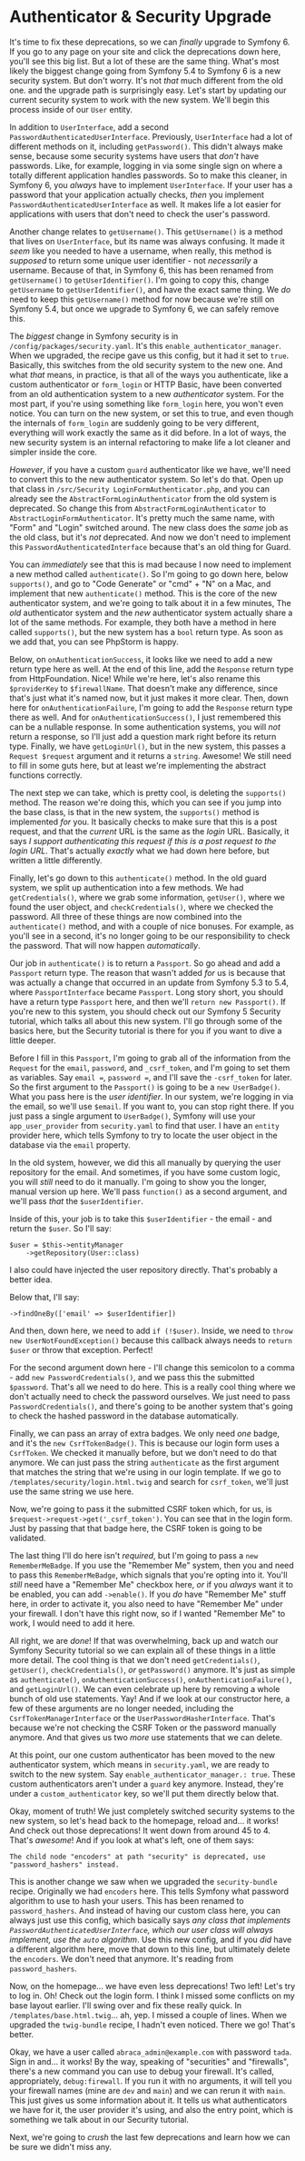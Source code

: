# Authenticator & Security Upgrade

It's time to fix these deprecations, so we can *finally* upgrade to Symfony 6. If you go to any page on your site and click the deprecations down here, you'll see this big list. But a lot of these are the same thing. What's most likely the biggest change going from Symfony 5.4 to Symfony 6 is a new security system. But don't worry. It's not *that* much different from the old one. and the upgrade path is surprisingly easy. Let's start by updating our current security system to work with the new system. We'll begin this process inside of our `User` entity.

In addition to `UserInterface`, add a second `PasswordAuthenticatedUserInterface`. Previously, `UserInterface` had a lot of different methods on it, including `getPassword()`. This didn't always make sense, because some security systems have users that *don't* have passwords. Like, for example, logging in via some single sign on where a totally different application handles passwords. So to make this cleaner, in Symfony 6, you *always* have to implement `UserInterface`. If your user has a password that your application actually checks, *then* you implement `PasswordAuthenticatedUserInterface` as well. It makes life a lot easier for applications with users that don't need to check the user's password.

Another change relates to `getUsername()`. This `getUsername()` is a method that lives on `UserInterface`, but its name was always confusing. It made it *seem* like you needed to have a username, when really, this method is *supposed* to return some unique user identifier - not *necessarily* a username. Because of that, in Symfony 6, this has been renamed from `getUsername()` to `getUserIdentifier()`. I'm going to copy this, change `getUsername` to `getUserIdentifier()`, and have the exact same thing. We *do* need to keep this `getUsername()` method for now because we're still on Symfony 5.4, but once we upgrade to Symfony 6, we can safely remove this.

The *biggest* change in Symfony security is in `/config/packages/security.yaml`. It's this `enable_authenticator_manager`. When we upgraded, the recipe gave us this config, but it had it set to `true`. Basically, this switches from the old security system to the new one. And what *that* means, in practice, is that all of the ways you authenticate, like a custom authenticator or `form_login` or HTTP Basic, have been converted from an old authentication system to a new *authenticator* system. For the most part, if you're using something like `form_login` here, you won't even notice. You can turn on the new system, or set this to true, and even though the internals of `form_login` are suddenly going to be very different, everything will work exactly the same as it did before. In a lot of ways, the new security system is an internal refactoring to make life a lot cleaner and simpler inside the core.

*However*, if you have a custom `guard` authenticator like we have, we'll need to convert this to the new authenticator system. So let's do that. Open up that class in `/src/Security LoginFormAuthenticator.php`, and you can already see the `AbstractFormLoginAuthenticator` from the old system is deprecated. So change this from `AbstractFormLoginAuthenticator` to `AbstractLoginFormAuthenticator`. It's pretty much the same name, with "Form" and "Login" switched around. The new class does the *same* job as the old class, but it's *not* deprecated. And now we don't need to implement this `PasswordAuthenticatedInterface` because that's an old thing for Guard.

You can *immediately* see that this is mad because I now need to implement a new method called `authenticate()`. So I'm going to go down here, below `supports()`, and go to "Code Generate" or "cmd" + "N" on a Mac,  and implement that new `authenticate()` method. This is the core of the new authenticator system, and we're going to talk about it in a few minutes, The *old* authenticator system and the *new* authenticator system actually share a lot of the same methods. For example, they both have a method in here called `supports()`, but the new system has a `bool` return type. As soon as we add that, you can see PhpStorm is happy.

Below, on `onAuthenticationSuccess`, it looks like we need to add a new return type here as well. At the end of this line, add the `Response` return type from HttpFoundation. Nice! While we're here, let's also rename this `$providerKey` to `$firewallName`. That doesn't make any difference, since that's just what it's named now, but it just makes it more clear. Then, down here for `onAuthenticationFailure`, I'm going to add the `Response` return type there as well. And for `onAuthenticationSuccess()`, I just remembered this can be a nullable response. In some authentication systems, you will *not* return a response, so I'll just add a question mark right before its return type. Finally, we have `getLoginUrl()`, but in the new system, this passes a `Request $request` argument and it returns a `string`. Awesome! We still need to fill in some guts here, but at least we're implementing the abstract functions correctly.

The next step we can take, which is pretty cool, is deleting the `supports()` method. The reason we're doing this, which you can see if you jump into the base class, is that in the new system, the `supports()` method is implemented *for* you. It basically checks to make sure that this is a post request, and that the *current* URL is the same as the *login* URL. Basically, it says *I support authenticating this request if this is a post request to the login URL*. That's actually *exactly* what we had down here before, but written a little differently.

Finally, let's go down to this `authenticate()` method. In the old guard system, we split up authentication into a few methods. We had `getCredentials()`, where we grab some information, `getUser()`, where we found the user object, and `checkCredentials()`, where we checked the password. All three of these things are now combined into the `authenticate()` method, and with a couple of nice bonuses. For example, as you'll see in a second, it's no longer going to be our responsibility to check the password. That will now happen *automatically*.

Our job in `authenticate()` is to return a `Passport`. So go ahead and add a `Passport` return type. The reason that wasn't added *for* us is because that was actually a change that occurred in an update from Symfony 5.3 to 5.4, where `PassportInterface` became `Passport`. Long story short, you should have a return type `Passport` here, and then we'll `return new Passport()`. If you're new to this system, you should check out our Symfony 5 Security tutorial, which talks all about this new system. I'll go through some of the basics here, but the Security tutorial is there for you if you want to dive a little deeper.

Before I fill in this `Passport`, I'm going to grab all of the information from the `Request` for the `email`, `password`, and `_csrf_token`, and I'm going to set them as variables. Say `email =`, `password =`, and I'll save the `-csrf_token` for later. So the first argument to the `Passport()` is going to be a `new UserBadge()`. What you pass here is the *user identifier*. In our system, we're logging in via the email, so we'll use `$email`. If you want to, you can stop right there. If you just pass a single argument to `UserBadge()`, Symfony will use your `app_user_provider` from `security.yaml` to find that user. I have an `entity` provider here, which tells Symfony to try to locate the user object in the database via the `email` property.

In the old system, however, we did this all manually by querying the user repository for the email. And sometimes, if you have some custom logic, you will *still* need to do it manually. I'm going to show you the longer, manual version up here. We'll pass `function()` as a second argument, and we'll pass *that* the `$userIdentifier`.

Inside of this, your job is to take this `$userIdentifier` - the email - and return the `$user`. So I'll say:

```
$user = $this->entityManager
    ->getRepository(User::class)
```

I also could have injected the user repository directly. That's probably a better idea.

Below that, I'll say:

```
->findOneBy(['email' => $userIdentifier])
```

And then, down here, we need to add `if (!$user)`. Inside, we need to `throw new UserNotFoundException()` because this callback always needs to `return $user` or throw that exception. Perfect!

For the second argument down here - I'll change this semicolon to a comma - add `new PasswordCredentials()`, and we pass this the submitted `$password`. That's all we need to do here. This is a really cool thing where we don't actually need to check the password ourselves. We just need to pass `PasswordCredentials()`, and there's going to be another system that's going to check the hashed password in the database automatically.

Finally, we can pass an array of extra badges. We only need *one* badge, and it's the `new CsrfTokenBadge()`. This is because our login form uses a `CsrfToken`. We checked it manually before, but we don't need to do that anymore. We can just pass the string `authenticate` as the first argument that matches the string that we're using in our login template. If we go to `/templates/security/login.html.twig` and search for `csrf_token`, we'll just use the same string we use here.

Now, we're going to pass it the submitted CSRF token which, for us, is `$request->request->get('_csrf_token')`. You can see that in the login form. Just by passing that that badge here, the CSRF token is going to be validated.

The last thing I'll do here isn't *required*, but I'm going to pass a `new RememberMeBadge`. If you use the "Remember Me" system, then you and need to pass this `RememberMeBadge`, which signals that you're opting into it. You'll *still* need have a "Remember Me" checkbox here, *or* if you *always* want it to be enabled, you can add `->enable()`. If you *do* have "Remember Me" stuff here, in order to activate it, you also need to have "Remember Me" under your firewall. I don't have this right now, so if I wanted "Remember Me" to work, I would need to add it here.

All right, we are *done*! If that was overwhelming, back up and watch our Symfony Security tutorial so we can explain all of these things in a little more detail. The cool thing is that we don't need `getCredentials()`, `getUser()`, `checkCredentials()`, *or* `getPassword()` anymore. It's just as simple as `authenticate()`, `onAuthenticationSuccess()`, `onAuthenticationFailure()`, and `getLoginUrl()`. We can even celebrate up here by removing a whole bunch of old use statements. Yay! And if we look at our constructor here, a few of these arguments are no longer needed, including the `CsrfTokenManagerInterface` or the `UserPasswordHasherInterface`. That's because we're not checking the CSRF Token or the password manually anymore. And that gives us two *more* use statements that we can delete.

At this point, our one custom authenticator has been moved to the new authenticator system, which means in `security.yaml`, we are ready to switch to the new system. Say `enable_authenticator_manager.: true`. These custom authenticators aren't under a `guard` key anymore. Instead, they're under a `custom_authenticator` key, so we'll put them directly below that.

Okay, moment of truth! We just completely switched security systems to the new system, so let's head back to the homepage, reload and... it works! And check out those deprecations! It went down from around 45 to 4. That's *awesome*! And if you look at what's left, one of them says:

`The child node "encoders" at path "security" is
deprecated, use "password_hashers" instead.`

This is another change we saw when we upgraded the `security-bundle` recipe. Originally we had `encoders` here. This tells Symfony what password algorithm to use to hash your users. This has been renamed to `password_hashers`. And instead of having our custom class here, you can always just use this config, which basically says *any class that implements `PasswordAuthenticatedUserInterface`, which our user class will always implement, use the `auto` algorithm*. Use this new config, and if you *did* have a different algorithm here, move that down to this line, but ultimately delete the `encoders`. We don't need that anymore. It's reading from `password_hashers`.

Now, on the homepage... we have even less deprecations! Two left! Let's try to log in. Oh! Check out the login form. I think I missed some conflicts on my base layout
earlier. I'll swing over and fix these really quick. In `/templates/base.html.twig`... ah, yep. I missed a couple of lines. When we upgraded the `twig-bundle` recipe, I hadn't even noticed. There we go! That's better.

Okay, we have a user called `abraca_admin@example.com` with password `tada`. Sign in and... it works! By the way, speaking of "securities" and "firewalls", there's a new command you can use to debug your firewall. It's called, appropriately, `debug:firewall`. If you run it with no arguments, it will tell you your firewall names (mine are `dev` and `main`) and we can rerun it with `main`. This just gives us some information about it. It tells us what authenticators we have for it, the user provider it's using, and also the entry point, which is something we talk about in our Security tutorial.

Next, we're going to *crush* the last few deprecations and learn how we can be sure we didn't miss any.
